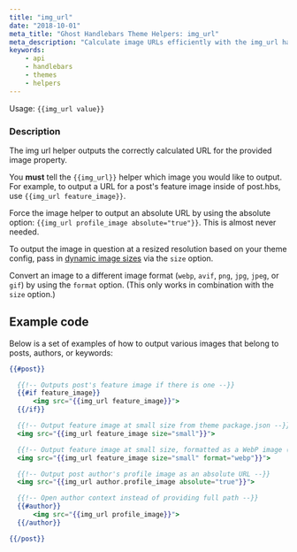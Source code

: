 ```yaml
---
title: "img_url"
date: "2018-10-01"
meta_title: "Ghost Handlebars Theme Helpers: img_url"
meta_description: "Calculate image URLs efficiently with the img_url handlebars helper. Read more about Ghost themes!"
keywords:
    - api
    - handlebars
    - themes
    - helpers
---
```


Usage: `{{img_url value}}`

### Description

The img url helper outputs the correctly calculated URL for the provided image property.

You **must** tell the `{{img_url}}` helper which image you would like to output. For example, to output a URL for a post's feature image inside of post.hbs, use `{{img_url feature_image}}`.

Force the image helper to output an absolute URL by using the absolute option: `{{img_url profile_image absolute="true"}}`. This is almost never needed.

To output the image in question at a resized resolution based on your theme config, pass in [dynamic image sizes](/docs/themes/responsive-images/) via the `size` option.

Convert an image to a different image format (`webp`, `avif`, `png`, `jpg`, `jpeg`, or `gif`) by using the `format` option. (This only works in combination with the `size` option.)

## Example code

Below is a set of examples of how to output various images that belong to posts, authors, or keywords:

```handlebars
{{#post}}

  {{!-- Outputs post's feature image if there is one --}}
  {{#if feature_image}}
      <img src="{{img_url feature_image}}">
  {{/if}}

  {{!-- Output feature image at small size from theme package.json --}}
  <img src="{{img_url feature_image size="small"}}">

  {{!-- Output feature image at small size, formatted as a WebP image (size is required) --}}
  <img src="{{img_url feature_image size="small" format="webp"}}">

  {{!-- Output post author's profile image as an absolute URL --}}
  <img src="{{img_url author.profile_image absolute="true"}}">

  {{!-- Open author context instead of providing full path --}}
  {{#author}}
      <img src="{{img_url profile_image}}">
  {{/author}}

{{/post}}
```
